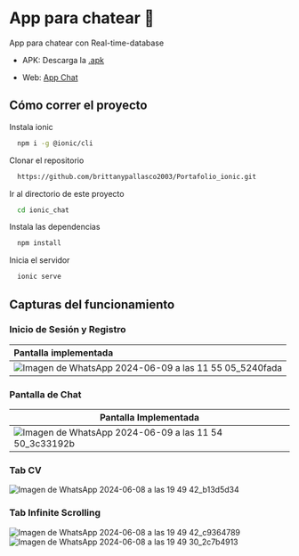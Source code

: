 # App para chatear 📲

App para chatear con Real-time-database
 
- APK: Descarga la [.apk](src/assets/app-debug.apk)

- Web: [App Chat](https://chat-ionic-45fef.web.app/)


## Cómo correr el proyecto

Instala ionic

```bash
  npm i -g @ionic/cli 
```


Clonar el repositorio

```bash
  https://github.com/brittanypallasco2003/Portafolio_ionic.git
```

Ir al directorio de este proyecto

```bash
  cd ionic_chat
```

Instala las dependencias

```bash
  npm install
```

Inicia el servidor

```bash
  ionic serve
```

## Capturas del funcionamiento

### Inicio de Sesión y Registro

|Pantalla implementada|
|:---|
|![Imagen de WhatsApp 2024-06-09 a las 11 55 05_5240fada](https://github.com/brittanypallasco2003/Portafolio_ionic/assets/117743650/b524afcd-70e1-496f-bab2-5431a323ec95)|


### Pantalla de Chat
|Pantalla Implementada|
|---|
|![Imagen de WhatsApp 2024-06-09 a las 11 54 50_3c33192b](https://github.com/brittanypallasco2003/Portafolio_ionic/assets/117743650/bcb110f6-8c7a-4cce-974b-2307a40c2df9)||![Imagen de WhatsApp 2024-06-09 a las 11 54 50_3c33192b](https://github.com/brittanypallasco2003/Portafolio_ionic/assets/117743650/bcb110f6-8c7a-4cce-974b-2307a40c2df9)|




### Tab CV
![Imagen de WhatsApp 2024-06-08 a las 19 49 42_b13d5d34](https://github.com/brittanypallasco2003/Portafolio_ionic/assets/117743650/a99c7f54-a9bc-4543-b793-1a940437d7c3)


### Tab Infinite Scrolling
![Imagen de WhatsApp 2024-06-08 a las 19 49 42_c9364789](https://github.com/brittanypallasco2003/Portafolio_ionic/assets/117743650/b82ad69d-71b0-417f-8bf2-4f45dc126745)
![Imagen de WhatsApp 2024-06-08 a las 19 49 30_2c7b4913](https://github.com/brittanypallasco2003/Portafolio_ionic/assets/117743650/49300077-8d95-4fc8-b821-e96d82428d66)



